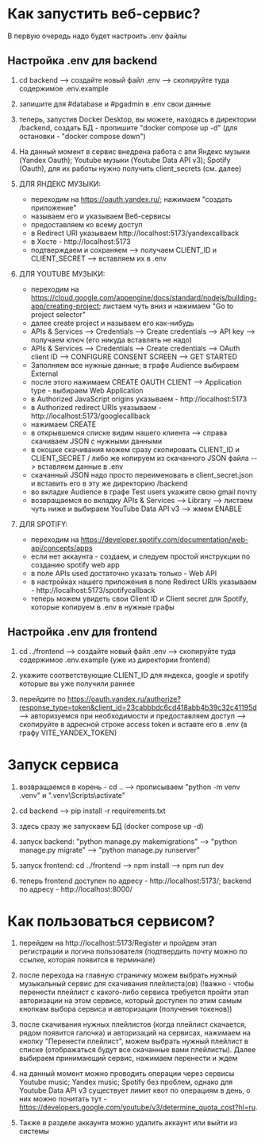 # Как запустить веб-сервис?
В первую очередь надо будет настроить .env файлы

## Настройка .env для backend

1. cd backend --> создайте новый файл .env --> скопируйте туда содержимое .env.example

2. запишите для #database и #pgadmin в .env свои данные

3. теперь, запустив Docker Desktop, вы можете, находясь в директории /backend, создать БД - пропишите "docker compose up -d"     (для остановки - "docker compose down")

4. На данный момент в сервис внедрена работа с апи Яндекс музыки (Yandex Oauth); Youtube музыки (Youtube Data API v3); Spotify (Oauth), для их работы нужно получить client_secrets (см. далее)

5. ДЛЯ ЯНДЕКС МУЗЫКИ:
    - переходим на https://oauth.yandex.ru/; нажимаем "создать приложение"
    - называем его и указываем Веб-сервисы
    - предоставляем ко всему доступ
    - в Redirect URI указываем http://localhost:5173/yandexcallback
    - в Хосте - http://localhost:5173
    - подтверждаем и сохраняем --> получаем CLIENT_ID и CLIENT_SECRET --> вставляем их в .env

6. ДЛЯ YOUTUBE МУЗЫКИ:
    - переходим на https://cloud.google.com/appengine/docs/standard/nodejs/building-app/creating-project; листаем чуть вниз и нажимаем "Go to project selector"
    - далее create project и называем его как-нибудь
    - APIs & Services --> Credentials --> Create credentials --> API key --> получаем ключ (его никуда вставлять не надо)
    - APIs & Services --> Credentials --> Create credentials --> OAuth client ID --> CONFIGURE CONSENT SCREEN --> GET STARTED
    - Заполняем все нужные данные; в графе Audience выбираем External
    - после этого нажимаем CREATE OAUTH CLIENT --> Application type - выбираем Web Application
    - в Authorized JavaScript origins указываем - http://localhost:5173
    - в Authorized redirect URIs указываем - http://localhost:5173/googlecallback
    - нажимаем CREATE 
    - в открывшемся списке видим нашего клиента --> справа скачиваем JSON с нужными данными
    - в окошке скачивания можем сразу скопировать CLIENT_ID и CLIENT_SECRET / либо же копируем из скачанного JSON файла --> вставляем данные в .env
    - скачанный JSON надо просто переименовать в client_secret.json и вставить его в эту же директорию /backend 
    - во вкладке Audience в графе Test users укажите свою gmail почту
    - возвращаемся во вкладку APIs & Services --> Library --> листаем чуть ниже и выбираем YouTube Data API v3 --> жмем ENABLE

7. ДЛЯ SPOTIFY:
    - переходим на https://developer.spotify.com/documentation/web-api/concepts/apps
    - если нет аккаунта - создаем, и следуем простой инструкции по созданию spotify web app
    - в поле APIs used достаточно указать только - Web API
    - в настройках нашего приложения в поле Redirect URIs указываем - http://localhost:5173/spotifycallback
    - теперь можем увидеть свои Client ID и Client secret для Spotify, которые копируем в .env в нужные графы


## Настройка .env для frontend

1. cd ../frontend --> создайте новый файл .env --> скопируйте туда содержимое .env.example (уже из директории frontend)

2. укажите соответствующие CLIENT_ID для яндекса, google и spotify которые вы уже получили раннее

3. перейдите по https://oauth.yandex.ru/authorize?response_type=token&client_id=23cabbbdc6cd418abb4b39c32c41195d --> авторизуемся при необходимости и предоставляем доступ --> скопируйте в адресной строке access token и вставте его в .env (в графу VITE_YANDEX_TOKEN)


# Запуск сервиса

1. возвращаемся в корень - cd .. --> прописываем "python -m venv .venv" и ".venv\Scripts\activate"

2. cd backend --> pip install -r requirements.txt

3. здесь сразу же запускаем БД (docker compose up -d)

4. запуск backend: "python manage.py makemigrations" --> "python manage.py migrate" --> "python manage.py runserver"

5. запуск frontend: cd ../frontend --> npm install --> npm run dev

6. теперь frontend доступен по адресу - http://localhost:5173/; backend по адресу - http://localhost:8000/


# Как пользоваться сервисом?

1. перейдем на http://localhost:5173/Register и пройдем этап регистрации и логина пользователя (подтвердить почту можно по ссылке, которая появится в терминале)

2. после перехода на главную страничку можем выбрать нужный музыкальный сервис для скачивания плейлиста(ов) (!важно - чтобы перенести плейлист с какого-либо сервиса требуется пройти этап авторизации на этом сервисе, который доступен по этим самым кнопкам выбора сервиса и авторизации (получения токенов))

3. после скачивания нужных плейлистов (когда плейлист скачается, рядом появится галочка) и авторизаций на сервисах, нажимаем на кнопку "Перенести плейлист", можем выбрать нужный плейлист в списке (отображаться будут все скачанные вами плейлисты). Далее выбираем принимающий сервис, нажимаем перенести и ждем

4. на данный момент можно проводить операции через сервисы Youtube music; Yandex music; Spotify без проблем, однако для Youtube Data API v3 существует лимит квот по операциям в день, о них можно почитать тут - https://developers.google.com/youtube/v3/determine_quota_cost?hl=ru.

5. Также в разделе аккаунта можно удалить аккаунт или выйти из системы
